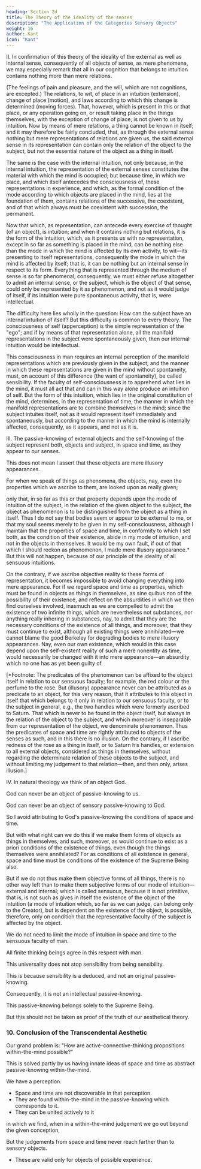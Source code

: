 ```yaml
---
heading: Section 2d
title: The Theory of the ideality of the senses
description: "The Application of the Categories Sensory Objects"
weight: 16
author: Kant
icon: "Kant"
---
```



II. In confirmation of this theory of the ideality of the external as well as internal sense, consequently of all objects of sense, as mere phenomena, we may especially remark that all in our cognition that belongs to intuition contains nothing more than mere relations. 

(The feelings of pain and pleasure, and the will, which are not cognitions, are excepted.) The relations, to wit, of place in an intuition (extension), change of place (motion), and laws according to which this change is determined (moving forces). That, however, which is present in this or that place, or any operation going on, or result taking place in the things themselves, with the exception of change of place, is not given to us by intuition. Now by means of mere relations, a thing cannot be known in itself; and it may therefore be fairly concluded, that, as through the external sense nothing but mere representations of relations are given us, the said external sense in its representation can contain only the relation of the object to the subject, but not the essential nature of the object as a thing in itself.

The same is the case with the internal intuition, not only because, in the internal intuition, the representation of the external senses constitutes the material with which the mind is occupied; but because time, in which we place, and which itself antecedes the consciousness of, these representations in experience, and which, as the formal condition of the mode according to which objects are placed in the mind, lies at the foundation of them, contains relations of the successive, the coexistent, and of that which always must be coexistent with succession, the permanent.

Now that which, as representation, can antecede every exercise of thought (of an object), is intuition; and when it contains nothing but relations, it is the form of the intuition, which, as it presents us with no representation, except in so far as something is placed in the mind, can be nothing else than the mode in which the mind is affected by its own activity, to wit—its presenting to itself representations, consequently the mode in which the mind is affected by itself; that is, it can be nothing but an internal sense in respect to its form. Everything that is represented through the medium of sense is so far phenomenal; consequently, we must either refuse altogether to admit an internal sense, or the subject, which is the object of that sense, could only be represented by it as phenomenon, and not as it would judge of itself, if its intuition were pure spontaneous activity, that is, were intellectual.

The difficulty here lies wholly in the question: How can the subject have an internal intuition of itself? But this difficulty is common to every theory. The consciousness of self (apperception) is the simple representation of the "ego"; and if by means of that representation alone, all the manifold representations in the subject were spontaneously given, then our internal intuition would be intellectual. 

This consciousness in man requires an internal perception of the manifold representations which are previously given in the subject; and the manner in which these representations are given in the mind without spontaneity, must, on account of this difference (the want of spontaneity), be called sensibility. If the faculty of self-consciousness is to apprehend what lies in the mind, it must all act that and can in this way alone produce an intuition of self. But the form of this intuition, which lies in the original constitution of the mind, determines, in the representation of time, the manner in which the manifold representations are to combine themselves in the mind; since the subject intuites itself, not as it would represent itself immediately and spontaneously, but according to the manner in which the mind is internally affected, consequently, as it appears, and not as it is.


 <!-- intuition -->

III. The passive-knowing of external objects and the self-knowing of the subject represent both, objects and subject, in space and time, as they appear to our senses.

This does not mean I assert that these objects are mere illusory appearances. 

For when we speak of things as phenomena, the objects, nay, even the properties which we ascribe to them, are looked upon as really given; 

only that, in so far as this or that property depends upon the mode of intuition of the subject, in the relation of the given object to the subject, the object as phenomenon is to be distinguished from the object as a thing in itself. Thus I do not say that bodies seem or appear to be external to me, or that my soul seems merely to be given in my self-consciousness, although I maintain that the properties of space and time, in conformity to which I set both, as the condition of their existence, abide in my mode of intuition, and not in the objects in themselves. It would be my own fault, if out of that which I should reckon as phenomenon, I made mere illusory appearance.* But this will not happen, because of our principle of the ideality of all sensuous intuitions.

On the contrary, if we ascribe objective reality to these forms of representation, it becomes impossible to avoid changing everything into mere appearance. For if we regard space and time as properties, which must be found in objects as things in themselves, as sine quibus non of the possibility of their existence, and reflect on the absurdities in which we then find ourselves involved, inasmuch as we are compelled to admit the existence of two infinite things, which are nevertheless not substances, nor anything really inhering in substances, nay, to admit that they are the necessary conditions of the existence of all things, and moreover, that they must continue to exist, although all existing things were annihilated—we cannot blame the good Berkeley for degrading bodies to mere illusory appearances. Nay, even our own existence, which would in this case depend upon the self-existent reality of such a mere nonentity as time, would necessarily be changed with it into mere appearance—an absurdity which no one has as yet been guilty of.

[*Footnote: The predicates of the phenomenon can be affixed to the object itself in relation to our sensuous faculty; for example, the red colour or the perfume to the rose. But (illusory) appearance never can be attributed as a predicate to an object, for this very reason, that it attributes to this object in itself that which belongs to it only in relation to our sensuous faculty, or to the subject in general, e.g., the two handles which were formerly ascribed to Saturn. That which is never to be found in the object itself, but always in the relation of the object to the subject, and which moreover is inseparable from our representation of the object, we denominate phenomenon. Thus the predicates of space and time are rightly attributed to objects of the senses as such, and in this there is no illusion. On the contrary, if I ascribe redness of the rose as a thing in itself, or to Saturn his handles, or extension to all external objects, considered as things in themselves, without regarding the determinate relation of these objects to the subject, and without limiting my judgement to that relation—then, and then only, arises illusion.]



IV. In natural theology we think of an object God.

God can never be an object of passive-knowing to us.

God can never be an object of sensory passive-knowing to God. 

So I avoid attributing to God's passive-knowing the conditions of space and time.

<!-- and intuition all his cognition must be, and not thought, which always includes limitation.  -->


But with what right can we do this if we make them forms of objects as things in themselves, and such, moreover, as would continue to exist as a priori conditions of the existence of things, even though the things themselves were annihilated? For as conditions of all existence in general, space and time must be conditions of the existence of the Supreme Being also. 

But if we do not thus make them objective forms of all things, there is no other way left than to make them subjective forms of our mode of intuition—external and internal; which is called sensuous, because it is not primitive, that is, is not such as gives in itself the existence of the object of the intuition (a mode of intuition which, so far as we can judge, can belong only to the Creator), but is dependent on the existence of the object, is possible, therefore, only on condition that the representative faculty of the subject is affected by the object.


We do not need to limit the mode of intuition in space and time to the sensuous faculty of man.

All finite thinking beings agree in this respect with man.

This universality does not stop sensibility from being sensibility.

This is because sensibility is a deduced, and not an original passive-knowing.

Consequently, it is not an intellectual passive-knowing. 

This passive-knowing belongs solely to the Supreme Being.

 <!-- but never to a being dependent, quoad its existence, as well as its intuition (which its existence determines and limits relatively to given objects). This latter remark, however, must be taken only as an illustration, and not as any -->

But this should not be taken as proof of the truth of our aesthetical theory.


### 10. Conclusion of the Transcendental Aesthetic

<!-- We have now completely before us one part of the solution of the grand general problem of transcendental philosophy, namely, the question:  -->

Our grand problem is: "How are active-connective-thinking propositions within-the-mind possible?" 

<!-- synthetical -->

This is solved partly by us having innate ideas of space and time as abstract passive-knowing within-the-mind. 

<!-- That is to say, we have shown that we are in possession of pure a priori intuitions, namely, ,  -->

We have a perception. 
- Space and time are not discoverable in that perception. 
- They are found within-the-mind in the passive-knowing which corresponds to it. 
- They can be united actively to it

<!-- the conception, and can be united synthetically with it. -->

in which we find, when in a within-the-mind judgement we go out beyond the given conception, 

<!-- something which is not discoverable in that conception, but is certainly found a priori in the intuition which corresponds to the conception, and can be united synthetically with it. -->

But the judgements from space and time never reach farther than to sensory objects.
- These are valid only for objects of possible experience.

 <!-- which these pure intuitions enable us to make,  -->

